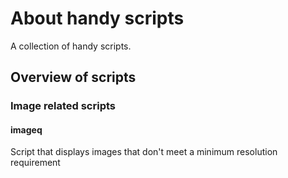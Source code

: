 # About handy scripts

A collection of handy scripts.

## Overview of scripts

### Image related scripts

#### imageq

Script that displays images that don't meet a minimum resolution requirement
